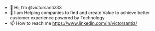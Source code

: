 - 👋 Hi, I’m @victorsantiz33
- 💞️ I am Helping companies to find and create Value to achieve better customer experience powered by Technology
- 📫 How to reach me https://www.linkedin.com/in/victorsantiz/

<!---
victorsantiz33/victorsantiz33 is a ✨ special ✨ repository because its `README.md` (this file) appears on your GitHub profile.
You can click the Preview link to take a look at your changes.
--->
